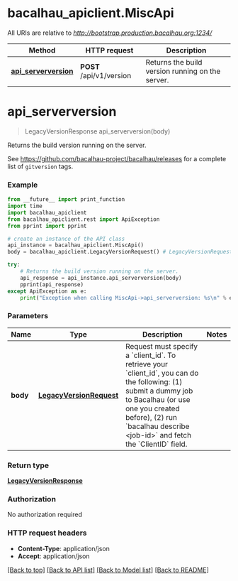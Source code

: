 # bacalhau_apiclient.MiscApi

All URIs are relative to *http://bootstrap.production.bacalhau.org:1234/*

Method | HTTP request | Description
------------- | ------------- | -------------
[**api_serverversion**](MiscApi.md#api_serverversion) | **POST** /api/v1/version | Returns the build version running on the server.

# **api_serverversion**
> LegacyVersionResponse api_serverversion(body)

Returns the build version running on the server.

See https://github.com/bacalhau-project/bacalhau/releases for a complete list of `gitversion` tags.

### Example
```python
from __future__ import print_function
import time
import bacalhau_apiclient
from bacalhau_apiclient.rest import ApiException
from pprint import pprint

# create an instance of the API class
api_instance = bacalhau_apiclient.MiscApi()
body = bacalhau_apiclient.LegacyVersionRequest() # LegacyVersionRequest | Request must specify a `client_id`. To retrieve your `client_id`, you can do the following: (1) submit a dummy job to Bacalhau (or use one you created before), (2) run `bacalhau describe <job-id>` and fetch the `ClientID` field.

try:
    # Returns the build version running on the server.
    api_response = api_instance.api_serverversion(body)
    pprint(api_response)
except ApiException as e:
    print("Exception when calling MiscApi->api_serverversion: %s\n" % e)
```

### Parameters

Name | Type | Description  | Notes
------------- | ------------- | ------------- | -------------
 **body** | [**LegacyVersionRequest**](LegacyVersionRequest.md)| Request must specify a &#x60;client_id&#x60;. To retrieve your &#x60;client_id&#x60;, you can do the following: (1) submit a dummy job to Bacalhau (or use one you created before), (2) run &#x60;bacalhau describe &lt;job-id&gt;&#x60; and fetch the &#x60;ClientID&#x60; field. | 

### Return type

[**LegacyVersionResponse**](LegacyVersionResponse.md)

### Authorization

No authorization required

### HTTP request headers

 - **Content-Type**: application/json
 - **Accept**: application/json

[[Back to top]](#) [[Back to API list]](../README.md#documentation-for-api-endpoints) [[Back to Model list]](../README.md#documentation-for-models) [[Back to README]](../README.md)

